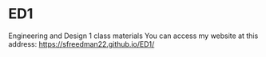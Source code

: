 # ED1
Engineering and Design 1 class materials 
You can access my website at this address: https://sfreedman22.github.io/ED1/

